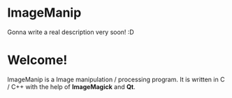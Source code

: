 # ImageManip
Gonna write a real description very soon! :D

<h1> Welcome! </h1>
<p>ImageManip is a Image manipulation / processing program. It is written in C / C++ with the help of <b> ImageMagick</b> and <b>Qt</b>. </p>
